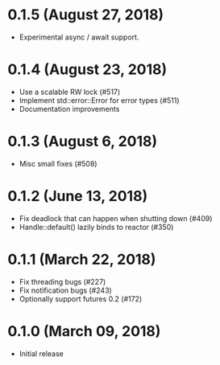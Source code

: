 # 0.1.5 (August 27, 2018)

* Experimental async / await support.

# 0.1.4 (August 23, 2018)

* Use a scalable RW lock (#517)
* Implement std::error::Error for error types (#511)
* Documentation improvements

# 0.1.3 (August 6, 2018)

* Misc small fixes (#508)

# 0.1.2 (June 13, 2018)

* Fix deadlock that can happen when shutting down (#409)
* Handle::default() lazily binds to reactor (#350)

# 0.1.1 (March 22, 2018)

* Fix threading bugs (#227)
* Fix notification bugs (#243)
* Optionally support futures 0.2 (#172)

# 0.1.0 (March 09, 2018)

* Initial release
